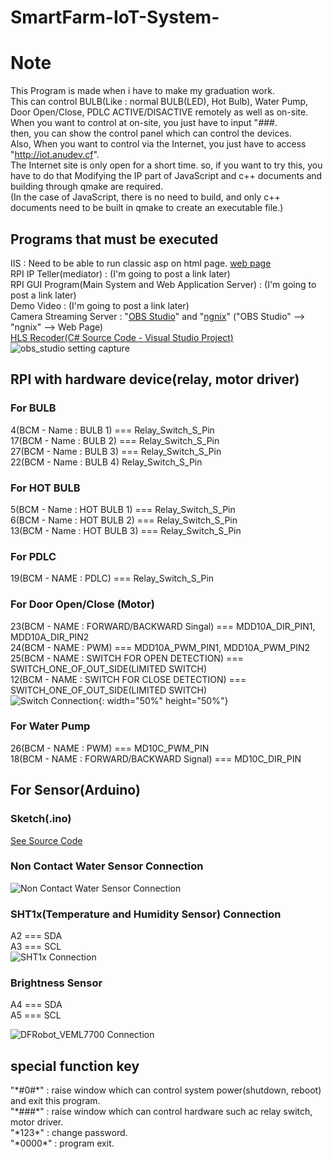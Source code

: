 # SmartFarm-IoT-System-
  
# Note #
This Program is made when i have to make my graduation work.  
This can control BULB(Like : normal BULB(LED), Hot Bulb), Water Pump, Door Open/Close, PDLC ACTIVE/DISACTIVE remotely as well as on-site.  
When you want to control at on-site, you just have to input "*###*.  
then, you can show the control panel which can control the devices.  
Also, When you want to control via the Internet, you just have to access "http://iot.anudev.cf".  
The Internet site is only open for a short time. so, if you want to try this, you have to do that Modifying the IP part of JavaScript and c++ documents and building through qmake are required.  
(In the case of JavaScript, there is no need to build, and only c++ documents need to be built in qmake to create an executable file.)  
## Programs that must be executed ##
IIS : Need to be able to run classic asp on html page. [web page](https://github.com/jangsungLee/SmartFarm-IoT-System/tree/master/required_program/Web_Page  "Web Page Download link")  
RPI IP Teller(mediator) : (I'm going to post a link later)  
RPI GUI Program(Main System and Web Application Server) : (I'm going to post a link later)  
Demo Video : (I'm going to post a link later)  
Camera Streaming Server : "[OBS Studio](https://obsproject.com/ko/download  "OBS Studio link")" and "[ngnix](https://github.com/jangsungLee/SmartFarm-IoT-System/tree/master/required_program/nginx-rtmp  "ngnix link")" ("OBS Studio" --> "ngnix" --> Web Page)  
[HLS Recoder(C# Source Code - Visual Studio Project)](https://github.com/jangsungLee/SmartFarm-IoT-System/tree/master/required_program/Visual%20Studio%20Project/HLS_TO_MP4)   
![obs_studio setting capture](https://github.com/jangsungLee/SmartFarm-IoT-System/raw/master/QT_Project/obs_studio%20setting%20capture.PNG?raw=true)  
  
  
## RPI with hardware device(relay, motor driver) ###
### For BULB
   4(BCM - Name : BULB 1)        ===        		Relay_Switch_S_Pin  
  17(BCM - Name : BULB 2)        ===        		Relay_Switch_S_Pin  
  27(BCM - Name : BULB 3)        ===        		Relay_Switch_S_Pin  
  22(BCM - Name : BULB 4)                		    Relay_Switch_S_Pin  
  
### For HOT BULB  
   5(BCM - Name : HOT BULB 1)	   ===		        Relay_Switch_S_Pin   
   6(BCM - Name : HOT BULB 2)		 ===            Relay_Switch_S_Pin    
  13(BCM - Name : HOT BULB 3)		 ===            Relay_Switch_S_Pin    

### For PDLC
   19(BCM - NAME : PDLC)			   ===            Relay_Switch_S_Pin  

### For Door Open/Close (Motor)
   23(BCM - NAME : FORWARD/BACKWARD Singal)	      ===      MDD10A_DIR_PIN1, MDD10A_DIR_PIN2  
   24(BCM - NAME : PWM)				                    ===      MDD10A_PWM_PIN1, MDD10A_PWM_PIN2  
   25(BCM - NAME : SWITCH FOR OPEN  DETECTION)	  ===      SWITCH_ONE_OF_OUT_SIDE(LIMITED SWITCH)  
   12(BCM - NAME : SWITCH FOR CLOSE DETECTION)	  ===      SWITCH_ONE_OF_OUT_SIDE(LIMITED SWITCH)  
   ![Switch Connection](https://github.com/jangsungLee/SmartFarm-IoT-System/raw/master/QT_Project/door_sw_pin.jpg){: width="50%" height="50%"}  

### For Water Pump
   26(BCM - NAME : PWM)				                    ===     MD10C_PWM_PIN  
   18(BCM - NAME : FORWARD/BACKWARD Signal)	      ===     MD10C_DIR_PIN  
   
## For Sensor(Arduino)  
### Sketch(.ino)
[See Source Code](https://github.com/jangsungLee/SmartFarm-IoT-System/blob/master/Water_TEMPERATURE_HUMIDITY/Water_TEMPERATURE_HUMIDITY.ino)  
### Non Contact Water Sensor Connection
![Non Contact Water Sensor Connection](https://github.com/jangsungLee/SmartFarm-IoT-System/raw/master/QT_Project/FIT0212_Connection(Non-Contact%20Water-Level%20Sensor).png?raw=true)  
### SHT1x(Temperature and Humidity Sensor) Connection  
A2    ===   SDA  
A3    ===   SCL  
![SHT1x Connection](https://github.com/jangsungLee/SmartFarm-IoT-System/raw/master/QT_Project/SHT1X%20Connection.png?raw=true)  
### Brightness Sensor  
A4    ===   SDA  
A5    ===   SCL  

![DFRobot_VEML7700 Connection](https://github.com/jangsungLee/SmartFarm-IoT-System/raw/master/QT_Project/SEN0228_Arduino_Connection.png?raw=true)  



## special function key ##
"&#42;#0#&#42;" : raise window which can control system power(shutdown, reboot) and exit this program.  
"&#42;###&#42;" : raise window which can control hardware such ac relay switch, motor driver.  
"&#42;123&#42;"  : change password.  
"&#42;0000&#42;" : program exit.  
